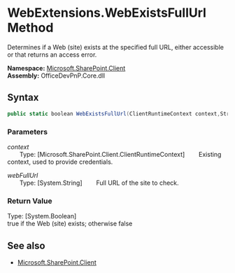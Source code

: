 # WebExtensions.WebExistsFullUrl Method  
Determines if a Web (site) exists at the specified full URL, either accessible or that returns an access error.  

**Namespace:** [Microsoft.SharePoint.Client](Microsoft.SharePoint.Client.md)  
**Assembly:** OfficeDevPnP.Core.dll  
## Syntax
```C#
public static boolean WebExistsFullUrl(ClientRuntimeContext context,String webFullUrl)
```
### Parameters
*context*  
&emsp;&emsp;Type: [Microsoft.SharePoint.Client.ClientRuntimeContext] 
&emsp;&emsp;Existing context, used to provide credentials.  
  
*webFullUrl*  
&emsp;&emsp;Type: [System.String] 
&emsp;&emsp;Full URL of the site to check.  
  
### Return Value
Type: [System.Boolean]  
true if the Web (site) exists; otherwise false

## See also
- [Microsoft.SharePoint.Client](Microsoft.SharePoint.Client.md)
